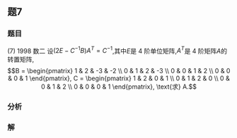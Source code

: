 ## 题7
### 题目
(7) 1998 数二 
设$(2E - C^{-1}B)A^T = C^{-1}$,其中$E$是 4 阶单位矩阵,$A^T$是 4 阶矩阵$A$的转置矩阵,
$$B = \begin{pmatrix} 1 & 2 & -3 & -2 \\ 0 & 1 & 2 & -3 \\ 0 & 0 & 1 & 2 \\ 0 & 0 & 0 & 1 \end{pmatrix}, C = \begin{pmatrix} 1 & 2 & 0 & 1 \\ 0 & 1 & 2 & 0 \\ 0 & 0 & 1 & 2 \\ 0 & 0 & 0 & 1 \end{pmatrix}, \text{求} A.$$
### 分析

### 解